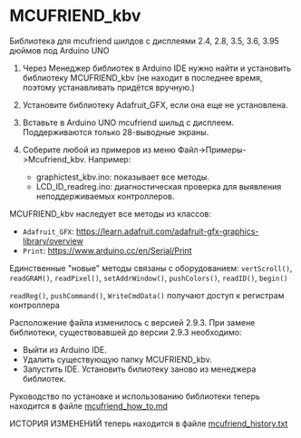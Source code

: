 # MCUFRIEND_kbv

Библиотека для mcufriend шилдов с дисплеями 2.4, 2.8, 3.5, 3.6, 3.95 дюймов под Arduino UNO

1. Через Менеджер библиотек в Arduino IDE нужно найти и установить библиотеку MCUFRIEND_kbv (не находит в последнее время, поэтому устанавливать придётся вручную.)

2. Установите библиотеку Adafruit_GFX, если она еще не установлена.

3. Вставьте в Arduino UNO mcufriend шильд с дисплеем. Поддерживаются только 28-выводные экраны.

4. Соберите любой из примеров из меню Файл->Примеры->Mcufriend_kbv. Например:

    - graphictest_kbv.ino: показывает все методы.
    - LCD_ID_readreg.ino:  диагностическая проверка для выявления неподдерживаемых контроллеров.

MCUFRIEND_kbv наследует все методы из классов:

- `Adafruit_GFX`: <https://learn.adafruit.com/adafruit-gfx-graphics-library/overview>
- `Print`: <https://www.arduino.cc/en/Serial/Print>

Единственные "новые" методы связаны с оборудованием:
`vertScroll()`, `readGRAM()`, `readPixel()`, `setAddrWindow()`, `pushColors()`, `readID()`, `begin()`

`readReg()`, `pushCommand()`, `WriteCmdData()` получают доступ к регистрам контроллера

Расположение файла изменилось с версией 2.9.3. При замене библиотеки, существовавшей до версии 2.9.3 необходимо:

- Выйти из Arduino IDE.
- Удалить существующую папку MCUFRIEND_kbv.
- Запустить IDE. Установить билиотеку заново из менеджера библиотек.

Руководство по установке и использованию библиотеки теперь находится в файле [mcufriend_how_to.md](extras/mcufriend_how_to.md)

ИСТОРИЯ ИЗМЕНЕНИЙ теперь находится в файле [mcufriend_history.txt](extras/mcufriend_history.txt)
